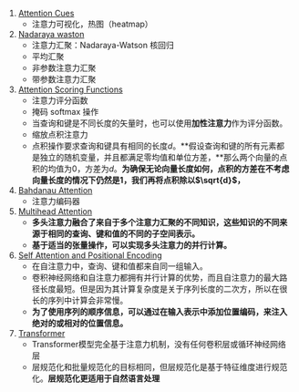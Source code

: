 1. [Attention Cues](1.attention-cues.ipynb)
    - 注意力可视化，热图（heatmap）
2. [Nadaraya waston](2.nadaraya-waston.ipynb)
    - 注意力汇聚：Nadaraya-Watson 核回归
    - 平均汇聚
    - 非参数注意力汇聚
    - 带参数注意力汇聚
3. [Attention Scoring Functions](3.attention-scoring-functions.ipynb)
    - 注意力评分函数
    - 掩码 softmax 操作
    - 当查询和键是不同长度的矢量时，也可以使用**加性注意力**作为评分函数。
    - 缩放点积注意力
    - 点积操作要求查询和键具有相同的长度$d$。**假设查询和键的所有元素都是独立的随机变量，并且都满足零均值和单位方差，**那么两个向量的点积的均值为$0$，方差为$d$。**为确保无论向量长度如何，点积的方差在不考虑向量长度的情况下仍然是$1$，我们再将点积除以$\sqrt{d}$，**
4. [Bahdanau Attention](4.bahdanau-attention.ipynb)
    - 注意力编码器
5. [Multihead Attention](5.multihead-attention.ipynb)
    - **多头注意力融合了来自于多个注意力汇聚的不同知识，这些知识的不同来源于相同的查询、键和值的不同的子空间表示。**
    - **基于适当的张量操作，可以实现多头注意力的并行计算。**
6. [Self Attention and Positional Encoding](6.self-attention-and-positional-encoding.ipynb)
    - 在自注意力中，查询、键和值都来自同一组输入。
    - 卷积神经网络和自注意力都拥有并行计算的优势，而且自注意力的最大路径长度最短。但是因为其计算复杂度是关于序列长度的二次方，所以在很长的序列中计算会非常慢。
    - **为了使用序列的顺序信息，可以通过在输入表示中添加位置编码，来注入绝对的或相对的位置信息。**
7. [Transformer](7.transformer.ipynb)
    - Transformer模型完全基于注意力机制，没有任何卷积层或循环神经网络层
    - 层规范化和批量规范化的目标相同，但层规范化是基于特征维度进行规范化。**层规范化更适用于自然语言处理**